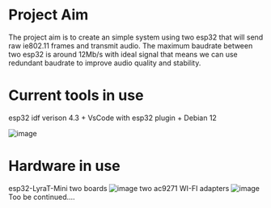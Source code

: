 # Project Aim
The project aim is to create an simple system using two esp32 that will send raw ie802.11 frames and transmit audio. The maximum baudrate between two esp32 is around 12Mb/s with ideal signal that means we can use redundant baudrate to improve audio quality and stability.

# Current tools in use
esp32 idf verison 4.3 + VsCode with esp32 plugin + Debian 12 

![image](https://github.com/alex5250/esp32-audio-link/assets/20460747/d91e888e-87c4-4a95-a7c2-564e89cb32d0)

# Hardware in use
esp32-LyraT-Mini two boards 
![image](https://github.com/alex5250/esp32-audio-link/assets/20460747/08778d7e-7823-4540-8e08-22bcdcdfd98d)
two ac9271 WI-FI adapters
![image](https://github.com/alex5250/esp32-audio-link/assets/20460747/9e36528e-1b11-4a37-92ec-b4d6a931a7df)
Too be continued....



